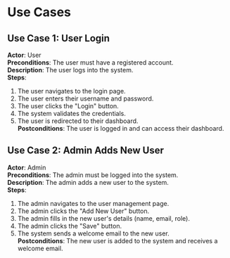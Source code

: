 # Use Cases

## Use Case 1: User Login
**Actor**: User  
**Preconditions**: The user must have a registered account.  
**Description**: The user logs into the system.  
**Steps**:
1. The user navigates to the login page.
2. The user enters their username and password.
3. The user clicks the "Login" button.
4. The system validates the credentials.
5. The user is redirected to their dashboard.  
**Postconditions**: The user is logged in and can access their dashboard.

## Use Case 2: Admin Adds New User
**Actor**: Admin  
**Preconditions**: The admin must be logged into the system.  
**Description**: The admin adds a new user to the system.  
**Steps**:
1. The admin navigates to the user management page.
2. The admin clicks the "Add New User" button.
3. The admin fills in the new user's details (name, email, role).
4. The admin clicks the "Save" button.
5. The system sends a welcome email to the new user.  
**Postconditions**: The new user is added to the system and receives a welcome email.
